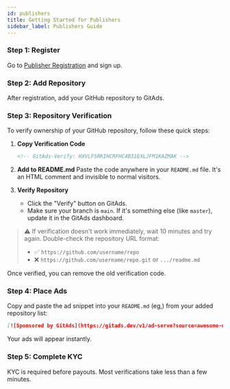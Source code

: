 ```yaml
---
id: publishers
title: Getting Started for Publishers
sidebar_label: Publishers Guide
---
```


### Step 1: Register
Go to [Publisher Registration](https://gitads.dev/publisher/register) and sign up.

### Step 2: Add Repository
After registration, add your GitHub repository to GitAds.

### Step 3: Repository Verification
To verify ownership of your GitHub repository, follow these quick steps:

1. **Copy Verification Code**
   ```html
   <!-- GitAds-Verify: HXVLFSRKIHCRFHC4B31EXLJFM1KAZMAK -->
   ```

2. **Add to README.md**
   Paste the code anywhere in your `README.md` file. It's an HTML comment and invisible to normal visitors.

3. **Verify Repository**
   - Click the "Verify" button on GitAds.
   - Make sure your branch is `main`. If it's something else (like `master`), update it in the GitAds dashboard.

> ⚠️ If verification doesn't work immediately, wait 10 minutes and try again. Double-check the repository URL format:
> - ✅ `https://github.com/username/repo`
> - ❌ `https://github.com/username/repo.git` or `.../readme.md`

Once verified, you can remove the old verification code.

### Step 4: Place Ads
Copy and paste the ad snippet into your `README.md` (eg,) from your added repository list:

```markdown
[![Sponsored by GitAds](https://gitads.dev/v1/ad-serve?source=awesome-user/awesome-repository@github)](https://gitads.dev/v1/ad-track?source=awesome-user/awesome-repository@github)
```

Your ads will appear instantly.

### Step 5: Complete KYC
KYC is required before payouts. Most verifications take less than a few minutes.
